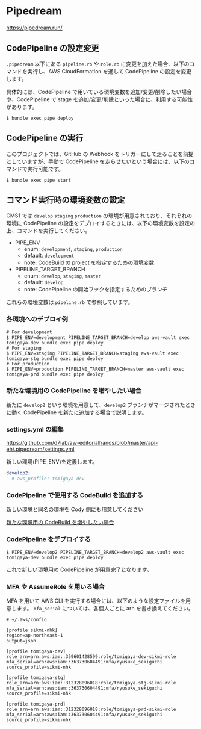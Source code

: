# Pipedream

https://pipedream.run/

## CodePipeline の設定変更

`.pipedream` 以下にある `pipeline.rb` や `role.rb` に変更を加えた場合、以下のコマンドを実行し、AWS CloudFormation を通して CodePipeline の設定を変更します。

具体的には、CodePipeline で用いている環境変数を追加/変更/削除したい場合や、CodePipeline で stage を追加/変更/削除といった場合に、利用する可能性があります。

```
$ bundle exec pipe deploy
```

## CodePipeline の実行

このプロジェクトでは、GitHub の Webhook をトリガーにして走ることを前提としていますが、手動で CodePipeline を走らせたいという場合には、以下のコマンドで実行可能です。

```
$ bundle exec pipe start
```

## コマンド実行時の環境変数の設定

CMS1 では `develop` `staging` `production` の環境が用意されており、それぞれの環境に CodePipeline の設定をデプロイするときには、以下の環境変数を設定の上、コマンドを実行してください。

- PIPE_ENV
  - enum: `development`, `staging`, `production`
  - default: `development`
  - note: CodeBuild の project を指定するための環境変数
- PIPELINE_TARGET_BRANCH
  - enum: `develop`, `staging`, `master`
  - default: `develop`
  - note: CodePipeline の開始フックを指定するためのブランチ

これらの環境変数は `pipeline.rb` で参照しています。

### 各環境へのデプロイ例

```
# For development
$ PIPE_ENV=development PIPELINE_TARGET_BRANCH=develop aws-vault exec tomigaya-dev bundle exec pipe deploy
# For staging
$ PIPE_ENV=staging PIPELINE_TARGET_BRANCH=staging aws-vault exec tomigaya-stg bundle exec pipe deploy
# For production
$ PIPE_ENV=production PIPELINE_TARGET_BRANCH=master aws-vault exec tomigaya-prd bundle exec pipe deploy
```

### 新たな環境用の CodePipeline を増やしたい場合

新たに `develop2` という環境を用意して、`develop2` ブランチがマージされたときに動く CodePipeline を新たに追加する場合で説明します。

### settings.yml の編集

https://github.com/d7lab/aw-editorialhands/blob/master/api-eh/.pipedream/settings.yml

新しい環境(PIPE_ENV)を定義します。

```yml
develop2:
  # aws_profile: tomigaya-dev
```

### CodePipeline で使用する CodeBuild を追加する

新しい環境と同名の環境を Cody 側にも用意してください

[新たな環境用の CodeBuild を増やしたい場合](https://github.com/d7lab/aw-editorialhands#)

### CodePipeline をデプロイする

```
$ PIPE_ENV=develop2 PIPELINE_TARGET_BRANCH=develop2 aws-vault exec tomigaya-dev bundle exec pipe deploy
```

これで新しい環境用の CodePipeline が用意完了となります。

### MFA や AssumeRole を用いる場合

MFA を用いて AWS CLI を実行する場合には、以下のような設定ファイルを用意します。
`mfa_serial` については、各個人ごとに arn を書き換えてください。

```
# ~/.aws/config

[profile sikmi-nhk]
region=ap-northeast-1
output=json

[profile tomigaya-dev]
role_arn=arn:aws:iam::359601428599:role/tomigaya-dev-sikmi-role
mfa_serial=arn:aws:iam::363730604491:mfa/ryusuke_sekiguchi
source_profile=sikmi-nhk

[profile tomigaya-stg]
role_arn=arn:aws:iam::312328096018:role/tomigaya-stg-sikmi-role
mfa_serial=arn:aws:iam::363730604491:mfa/ryusuke_sekiguchi
source_profile=sikmi-nhk

[profile tomigaya-prd]
role_arn=arn:aws:iam::312328096018:role/tomigaya-prd-sikmi-role
mfa_serial=arn:aws:iam::363730604491:mfa/ryusuke_sekiguchi
source_profile=sikmi-nhk
```
